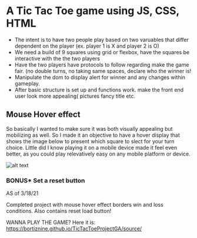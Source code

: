 <h1>A Tic Tac Toe game using JS, CSS, HTML</h1>
<ul>
  
<li>The intent is to have two people play based on two varuables that differ dependent on the player (ex. player 1 is X and player 2 is O)</li>

<li>We need a build of 9 squares using grid or flexbox, have the squares be interactive with the the two players</li>

<li>Have the two players have protocols to follow regarding make the game fair. (no double turns, no taking same spaces, declare who the winner is!</li>

<li>Manipulate the dom to display alert for winner and any changes within gameplay.</li>

<li>After basic structure is set up and functions work. make the front end user look more appealing( pictures fancy title etc.</li>
</ul>
<h2> Mouse Hover effect</h2>
<p>So basically I wanted to make sure it was both visually appealing but mobilizing as well. So I made it an objective to have a hover display that shows the image below to present which square to slect for your turn choice. Little did I know playing it on a mobile device made it feel even better, as you could play relevatively easy on any mobile platform or device.</p>

![alt text](https://pbs.twimg.com/profile_images/700841686365175809/j85laibY.jpg)

<h3>BONUS* Set a reset button</h3>

AS of 3/18/21

Completed project with mouse hover effect borders win and loss conditions. Also contains reset load button!

WANNA PLAY THE GAME? Here it is: https://bortiznine.github.io/TicTacToeProjectGA/source/
